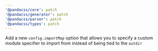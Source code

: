 ```yaml
---
'@pandacss/core': patch
'@pandacss/generator': patch
'@pandacss/parser': patch
'@pandacss/types': patch
---
```


Add a new `config.importMap` option that allows you to specify a custom module specifier to import from instead of being
tied to the `outdir`
